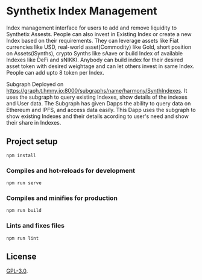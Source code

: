 # Synthetix Index Management

Index management interface for users to add and remove liquidity to Synthetix Assests. People can also invest in Existing Index or create a new Index based on their requirements. 
They can leverage assets like Fiat currencies like USD, real-world asset(Commodity) like Gold, short position on Assets(iSynths), crypto Synths like sAave 
or build Index of available Indexes like DeFi and sNIKKI.
 Anybody can build index for their desired asset token with desired weightage and can let others invest in same Index. People can add upto 8 token per Index. 

Subgraph Deployed on https://graph.t.hmny.io:8000/subgraphs/name/harmony/SynthIndexes. It uses the subgraph to query existing Indexes, show details of the indexes and User data.
The Subgraph has given Dapps the ability to query data on Ethereum and IPFS, and access data easily. This Dapp uses the subgraph to show existing
Indexes and their details acording to user's need and show their share in Indexes.

## Project setup
```
npm install
```

### Compiles and hot-reloads for development
```
npm run serve
```

### Compiles and minifies for production
```
npm run build
```

### Lints and fixes files
```
npm run lint
```

## License

[GPL-3.0](LICENSE).
